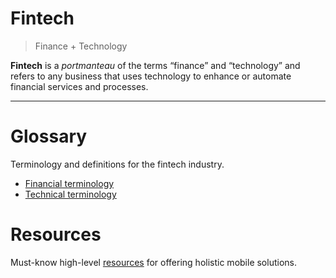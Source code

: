 # Fintech

> Finance + Technology

**Fintech** is a *portmanteau* of the terms “finance” and “technology” and refers to any business that uses technology to enhance or automate financial services and processes.

---

# Glossary

Terminology and definitions for the fintech industry.

- [Financial terminology](/doc/fin-glossary.md)
- [Technical terminology](/doc/tech-glossary.md)

# Resources

Must-know high-level [resources](/doc/resources.md) for offering holistic mobile solutions.

